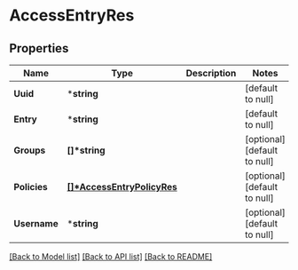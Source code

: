 # AccessEntryRes

## Properties
Name | Type | Description | Notes
------------ | ------------- | ------------- | -------------
**Uuid** | ***string** |  | [default to null]
**Entry** | ***string** |  | [default to null]
**Groups** | **[]\*string** |  | [optional] [default to null]
**Policies** | **[[]\*AccessEntryPolicyRes](AccessEntryPolicyRes.md)** |  | [optional] [default to null]
**Username** | ***string** |  | [optional] [default to null]

[[Back to Model list]](../README.md#documentation-for-models) [[Back to API list]](../README.md#documentation-for-api-endpoints) [[Back to README]](../README.md)


